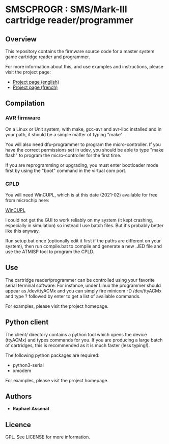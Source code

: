 # SMSCPROGR : SMS/Mark-III cartridge reader/programmer

## Overview

This repository contains the firmware source code for a master system game
cartridge reader and programmer.

For more information about this, and use examples and instructions, please
visit the project page:

* [Project page (english)](https://www.raphnet.net/electronique/sms_cartridge_programmer/index_en.php)
* [Project page (french)](https://www.raphnet.net/electronique/sms_cartridge_programmer/index.php)


## Compilation


### AVR firmware

On a Linux or Unit system, with make, gcc-avr and avr-libc installed and in your path, it should be
a simple matter of typing "make".

You will also need dfu-programmer to program the micro-controller. If you have the correct permissions
set in udev, you should be able to type "make flash" to program the micro-controller for the first time.

If you are reprogramming or upgrading, you must enter bootloader mode first by using the "boot" command
in the virtual com port.


### CPLD

You will need WinCUPL, which is at this date (2021-02) available for free from
microchip here:

[WinCUPL](https://www.microchip.com/en-us/products/fpgas-and-plds/spld-cplds/pld-design-resources)

I could not get the GUI to work reliably on my system (it kept crashing,
especially in simulation) so instead I use batch files. But it's probably
better like this anyway.

Run setup.bat once (optionally edit it first if the paths are different on your system), then run compile.bat to compile and generate a new .JED file and use the ATMISP tool to program the CPLD.


## Use

The cartridge reader/programmer can be controlled using your favorite serial terminal software. For instance,
under Linux the programmer should appear as /dev/ttyACMx and you can simply fire minicom -D /dev/ttyACMx 
and type ? followed by enter to get a list of available commands.

For examples, please visit the project homepage.


## Python client

The client/ directory contains a python tool which opens the device (ttyACMx) and types commands for you. If
you are producing a large batch of cartridges, this is recommended as it is much faster (less typing!).

The following python packages are required:

 * python3-serial
 * xmodem

For examples, please visit the project homepage.


##  Authors

* **Raphael Assenat**


## Licence

GPL. See LICENSE for more information.
